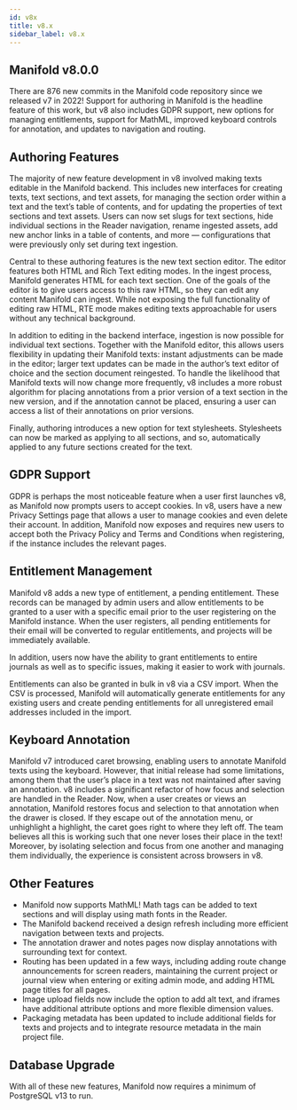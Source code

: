 ```yaml
---
id: v8x
title: v8.x
sidebar_label: v8.x
---
```


## Manifold v8.0.0


There are 876 new commits in the Manifold code repository since we released v7 in 2022! Support for authoring in Manifold is the headline feature of this work, but v8 also includes GDPR support, new options for managing entitlements, support for MathML, improved keyboard controls for annotation, and updates to navigation and routing.

## Authoring Features

The majority of new feature development in v8 involved making texts editable in the Manifold backend. This includes new interfaces for creating texts, text sections, and text assets, for managing the section order within a text and the text’s table of contents, and for updating the properties of text sections and text assets. Users can now set slugs for text sections, hide individual sections in the Reader navigation, rename ingested assets, add new anchor links in a table of contents, and more — configurations that were previously only set during text ingestion.

Central to these authoring features is the new text section editor. The editor features both HTML and Rich Text editing modes. In the ingest process, Manifold generates HTML for each text section. One of the goals of the editor is to give users access to this raw HTML, so they can edit any content Manifold can ingest. While not exposing the full functionality of editing raw HTML, RTE mode makes editing texts approachable for users without any technical background.

In addition to editing in the backend interface, ingestion is now possible for individual text sections. Together with the Manifold editor, this allows users flexibility in updating their Manifold texts: instant adjustments can be made in the editor; larger text updates can be made in the author’s text editor of choice and the section document reingested. To handle the likelihood that Manifold texts will now change more frequently, v8 includes a more robust algorithm for placing annotations from a prior version of a text section in the new version, and if the annotation cannot be placed, ensuring a user can access a list of their annotations on prior versions.

Finally, authoring introduces a new option for text stylesheets. Stylesheets can now be marked as applying to all sections, and so, automatically applied to any future sections created for the text.

## GDPR Support

GDPR is perhaps the most noticeable feature when a user first launches v8, as Manifold now prompts users to accept cookies. In v8, users have a new Privacy Settings page that allows a user to manage cookies and even delete their account. In addition, Manifold now exposes and requires new users to accept both the Privacy Policy and Terms and Conditions when registering, if the instance includes the relevant pages.

## Entitlement Management

Manifold v8 adds a new type of entitlement, a pending entitlement. These records can be managed by admin users and allow entitlements to be granted to a user with a specific email prior to the user registering on the Manifold instance. When the user registers, all pending entitlements for their email will be converted to regular entitlements, and projects will be immediately available.

In addition, users now have the ability to grant entitlements to entire journals as well as to specific issues, making it easier to work with journals.

Entitlements can also be granted in bulk in v8 via a CSV import. When the CSV is processed, Manifold will automatically generate entitlements for any existing users and create pending entitlements for all unregistered email addresses included in the import.

## Keyboard Annotation

Manifold v7 introduced caret browsing, enabling users to annotate Manifold texts using the keyboard. However, that initial release had some limitations, among them that the user’s place in a text was not maintained after saving an annotation. v8 includes a significant refactor of how focus and selection are handled in the Reader. Now, when a user creates or views an annotation, Manifold restores focus and selection to that annotation when the drawer is closed. If they escape out of the annotation menu, or unhighlight a highlight, the caret goes right to where they left off. The team believes all this is working such that one never loses their place in the text! Moreover, by isolating selection and focus from one another and managing them individually, the experience is consistent across browsers in v8.

## Other Features

- Manifold now supports MathML! Math tags can be added to text sections and will display using math fonts in the Reader.
- The Manifold backend received a design refresh including more efficient navigation between texts and projects.
- The annotation drawer and notes pages now display annotations with surrounding text for context.
- Routing has been updated in a few ways, including adding route change announcements for screen readers, maintaining the current project or journal view when entering or exiting admin mode, and adding HTML page titles for all pages.
- Image upload fields now include the option to add alt text, and iframes have additional attribute options and more flexible dimension values.
- Packaging metadata has been updated to include additional fields for texts and projects and to integrate resource metadata in the main project file.

## Database Upgrade

With all of these new features, Manifold now requires a minimum of PostgreSQL v13 to run.
